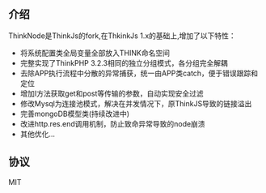 ## 介绍

ThinkNode是ThinkJs的fork,在ThkinkJs 1.x的基础上,增加了以下特性：

* 将系统配置类全局变量全部放入THINK命名空间
* 完整实现了ThinkPHP 3.2.3相同的独立分组模式，各分组完全解耦
* 去除APP执行流程中分散的异常捕获，统一由APP类catch，便于错误跟踪和定位
* 增加I方法获取get和post等传输的参数，自动实现安全过滤
* 修改Mysql为连接池模式，解决在并发情况下，原ThinkJS导致的链接溢出
* 完善mongoDB模型类(持续改进中)
* 改进http.res.end调用机制，防止致命异常导致的node崩溃
* 其他优化...

## 协议

MIT
